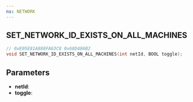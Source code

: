 ```yaml
---
ns: NETWORK
---
```

## SET_NETWORK_ID_EXISTS_ON_ALL_MACHINES

```c
// 0xE05E81A888FA63C8 0x68D486B2
void SET_NETWORK_ID_EXISTS_ON_ALL_MACHINES(int netId, BOOL toggle);
```


## Parameters
* **netId**: 
* **toggle**: 

